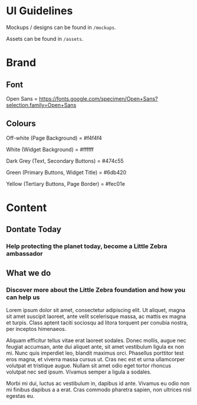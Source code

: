 # UI Guidelines

Mockups / designs can be found in `/mockups`.

Assets can be found in `/assets`.

# Brand

## Font

Open Sans = https://fonts.google.com/specimen/Open+Sans?selection.family=Open+Sans

## Colours

Off-white (Page Background) = #f4f4f4

White (Widget Background) = #ffffff

Dark Grey (Text, Secondary Buttons) = #474c55

Green (Primary Buttons, Widget Title) = #6db420

Yellow (Tertiary Buttons, Page Border) = #fec01e

# Content

## Dontate Today
### Help protecting the planet today, become a Little Zebra ambassador

## What we do
### Discover more about the Little Zebra foundation and how you can help us

Lorem ipsum dolor sit amet, consectetur adipiscing elit. Ut aliquet, magna sit amet suscipit laoreet, ante velit scelerisque massa, ac mattis ex magna et turpis. Class aptent taciti sociosqu ad litora torquent per conubia nostra, per inceptos himenaeos.

Aliquam efficitur tellus vitae erat laoreet sodales. Donec mollis, augue nec feugiat accumsan, ante dui aliquet ante, sit amet vestibulum ligula ex non mi. Nunc quis imperdiet leo, blandit maximus orci. Phasellus porttitor test eros magna, et viverra massa cursus ut. Cras nec est et urna ullamcorper volutpat et tristique augue. Nullam sit amet odio eget tortor rhoncus volutpat nec sed ipsum. Vivamus semper a ligula a sodales.

Morbi mi dui, luctus ac vestibulum in, dapibus id ante. Vivamus eu odio non mi finibus dapibus a a erat. Cras commodo pharetra sapien, non ultrices nisl egestas eu.